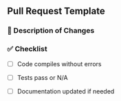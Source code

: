 ## Pull Request Template

### 📝 Description of Changes
<!-- Describe what was changed and why -->

### ✅ Checklist
- [ ] Code compiles without errors
- [ ] Tests pass or N/A
- [ ] Documentation updated if needed

